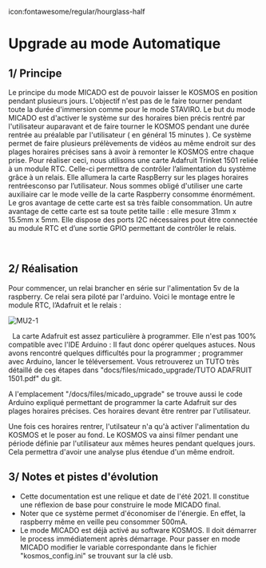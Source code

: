 icon:fontawesome/regular/hourglass-half
# Upgrade au mode Automatique

## 1/ Principe

Le principe du mode MICADO est de pouvoir laisser le KOSMOS en position pendant plusieurs jours. L'objectif n'est pas de le faire tourner pendant toute la durée d'immersion comme pour le mode STAVIRO. Le but du mode MICADO est d'activer le système sur des horaires bien précis rentré par l'utilisateur auparavant et de faire tourner le KOSMOS pendant une durée rentrée au préalable par l'utilisateur ( en général 15 minutes ).  Ce système permet de faire plusieurs prélèvements de vidéos au même endroit sur des plages horaires précises sans à avoir à remonter le KOSMOS entre chaque prise.
Pour réaliser ceci, nous utilisons une carte Adafruit Trinket 1501 reliée à un module RTC. Celle-ci permettra de contrôler l’alimentation du système grâce à un relais. Elle allumera la carte RaspBerry sur les plages horaires rentréesconso par l’utilisateur. Nous sommes obligé d'utiliser une carte auxiliaire car le mode veille de la carte Raspberry consomme énormément. Le gros avantage de cette carte est sa très faible consommation.
Un autre avantage de cette carte est sa toute petite taille : elle mesure 31mm x 15.5mm x 5mm. Elle dispose des ports I2C nécessaires pout être connectée au module RTC et d’une sortie GPIO permettant de contrôler le relais.
﻿

﻿
## 2/ Réalisation

Pour commencer, un relai brancher en série sur l'alimentation 5v de la raspberry. Ce relai sera piloté par l'arduino. 
Voici le montage entre le module RTC, l’Adafruit et le relais :

![MU2-1](/../doc/kosmos/pictures/micado_upgrade/MU2-1.png)

﻿
﻿
La carte Adafruit est assez particulière à programmer. Elle n'est pas 100% compatible avec l'IDE Arduino : Il faut donc opérer quelques astuces. Nous avons rencontré quelques difficultés pour la programmer ; programmer avec Arduino, lancer le téléversement. Vous retrouverez un TUTO très détaillé de ces étapes dans "docs/files/micado_upgrade/TUTO ADAFRUIT 1501.pdf" du git.

A l'emplacement "/docs/files/micado_upgrade" se trouve aussi le code Arduino expliqué permettant de programmer la carte Adafruit sur des plages horaires précises. Ces horaires devant être rentrer par l'utilisateur.

Une fois ces horaires rentrer, l'utilsateur n'a qu'à activer l'alimentation du KOSMOS et le poser au fond. Le KOSMOS va ainsi filmer pendant une période définie par l'utilisateur aux mêmes heures pendant quelques jours. Cela permettra d'avoir une analyse plus étendue d'un même endroit.


## 3/ Notes et pistes d'évolution
 - Cette documentation est une relique et date de l'été 2021. Il constitue une réflexion de base pour construire le mode MICADO final. 
 - Noter que ce système permet d'économiser de l'énergie. En effet, la raspberry même en veille peu consommer 500mA. 
 - Le mode MICADO est déjà activé au software KOSMOS. Il doit démarrer le process immédiatement après démarrage. Pour passer en mode MICADO modifier le variable correspondante dans le fichier "kosmos_config.ini" se trouvant sur la clé usb.